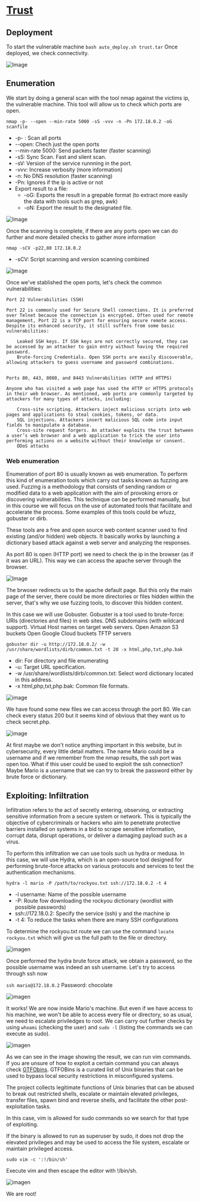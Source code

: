 

# [Trust](https://dockerlabs.es/)


## Deployment
To start the vulnerable machine ```bash auto_deploy.sh trust.tar```
Once deployed, we check connectivity.

![Image](https://github.com/user-attachments/assets/d63f30d6-307d-4bea-8adf-7a15094d372f)

## Enumeration

We start by doing a general scan with the tool nmap against the victims ip, the vulnerable machine. This tool will allow us to check which ports are open.

```nmap -p- --open --min-rate 5000 -sS -vvv -n -Pn 172.18.0.2 -oG scanfile```

- -p- : Scan all ports
- --open: Chech just the open ports
- --min-rate 5000: Send packets faster (faster scanning)
- -sS: Sync Scan. Fast and silent scan.
- -sV: Version of the service runnning in the port.
- -vvv: Increase verbosity (more information)
- -n: No DNS resolution (faster scanning)
- -Pn: Ignores if the ip is active or not
- Export result to a file:
    - -oG: Exports the result in a grepable format (to extract more easily the data with tools such as grep, awk)
    - -oN: Export the result to the designated file.

![Image](https://github.com/user-attachments/assets/678a3873-b29e-4bb0-b457-3405736aa03e)

Once the scanning is complete, if there are any ports open we can do further and more detailed checks to gather more information

```nmap -sCV -p22,80 172.18.0.2```

- -sCV: Script scanning and version scanning combined

![Image](https://github.com/user-attachments/assets/c379c3b8-3b0e-445a-8419-432e9bb32fb1)

Once we've stablished the open ports, let's check the common vulnerabilities:

    Port 22 Vulnerabilities (SSH)
    
    Port 22 is commonly used for Secure Shell connections. It is preferred over Telnet because the connection is encrypted. Often used for remote management, Port 22 is a TCP port for ensuring secure remote access. Despite its enhanced security, it still suffers from some basic vulnerabilities:
    
        Leaked SSH keys. If SSH keys are not correctly secured, they can be accessed by an attacker to gain entry without having the required password.
        Brute-forcing Credentials. Open SSH ports are easily discoverable, allowing attackers to guess username and password combinations.


    Ports 80, 443, 8080, and 8443 Vulnerabilities (HTTP and HTTPS)
    
    Anyone who has visited a web page has used the HTTP or HTTPS protocols in their web browser. As mentioned, web ports are commonly targeted by attackers for many types of attacks, including:
    
        Cross-site scripting. Attackers inject malicious scripts into web pages and applications to steal cookies, tokens, or data.
        SQL injections. Attackers insert malicious SQL code into input fields to manipulate a database.
        Cross-site request forgers. An attacker exploits the trust between a user’s web browser and a web application to trick the user into performing actions on a website without their knowledge or consent.
        DDoS attacks

### Web enumeration

Enumeration of port 80 is usually known as web enumeration. To perform this kind of enumeration tools which carry out tasks known as fuzzing are used. Fuzzing is a methodology that consists of sending random or modified data to a web application with the aim of provoking errors or discovering vulnerabilities. This technique can be performed manually, but in this course we will focus on the use of automated tools that facilitate and accelerate the process. Some examples of this tools could be wfuzz, gobuster or dirb.

These tools are a free and open source web content scanner used to find existing (and/or hidden) web objects. It basically works by launching a dictionary based attack against a web server and analyzing the responses.

As port 80 is open (HTTP port) we need to check the ip in the browser (as if it was an URL). This way we can access the apache server through the browser.

![Image](https://github.com/user-attachments/assets/c5bc319e-5f7a-47bc-a409-d420dda1f677)

The brwoser redirects us to the apache default page. But this only the main page of the server, there could be more directories or files hidden within the server, that's why we use fuzzing tools, to discover this hidden content.

In this case we will use Gobuster.
    Gobuster is a tool used to brute-force:
    URIs (directories and files) in web sites.
    DNS subdomains (with wildcard support).
    Virtual Host names on target web servers.
    Open Amazon S3 buckets
    Open Google Cloud buckets
    TFTP servers

```gobuster dir -u http://172.18.0.2/ -w /usr/share/wordlists/dirb/common.txt -t 20 -x html,php,txt,php.bak```
- dir: For directory and file enumerating
- -u: Target URL specification.
- -w /usr/share/wordlists/dirb/common.txt: Select word dictionary located in this address.
- -x html,php,txt,php.bak: Common file formats.

![image](https://github.com/user-attachments/assets/229ea074-0463-465d-afce-883d6f576c6e)

We have found some new files we can access through the port 80. We can check every status 200 but it seems kind of obvious that they want us to check secret.php.

![image](https://github.com/user-attachments/assets/9bee41fd-9a82-4f76-95f5-ec692f3b4e7d)

At first maybe we don't notice anything important in this website, but in cybersecurity, every little detail matters. The name Mario could be a username and if we remember from the nmap results, the ssh port was open too. What if this user could be used to exploit the ssh connection? Maybe Mario is a username that we can try to break the password either by brute force or dictionary.

## Exploiting: Infiltration

Infiltration refers to the act of secretly entering, observing, or extracting sensitive information from a secure system or network. This is typically the objective of cybercriminals or hackers who aim to penetrate protective barriers installed on systems in a bid to scrape sensitive information, corrupt data, disrupt operations, or deliver a damaging payload such as a virus.

To perform this infiltration we can use tools such us hydra or medusa. 
In this case, we will use Hydra, which is an open-source tool designed for performing brute-force attacks on various protocols and services to test the authentication mechanisms.

``` hydra -l mario -P /path/to/rockyou.txt ssh://172.18.0.2 -t 4 ```
- -l username: Name of the possible username
- -P: Route fow downloading the rockyou dictionary (wordlist with possible passwords)
- ssh://172.18.0.2: Specify the service (ssh) y and the machine ip
- -t 4: To reduce the tasks when there are many SSH configurations

To determine the rockyou.txt route we can use the command ```locate rockyou.txt``` which will give us the full path to the file or directory.

![imagen](https://github.com/user-attachments/assets/d5c6d77d-e8fe-427d-a6c9-ad33c31ffd6c)

Once performed the hydra brute force attack, we obtain a password, so the possible username was indeed an ssh username.
Let's try to access through ssh now

```ssh mario@172.18.0.2```
Password: chocolate

![imagen](https://github.com/user-attachments/assets/b1c5eb0a-ffda-4148-b9aa-7ee071c26b34)

It works! We are now inside Mario's machine. But even if we have access to his machine, we won't be able to access every file or directory, so as usual, we need to escalate priviledges to root.
We can carry out further checks by using ```whoami``` (checking the user) and ```sudo -l``` (listing the commands we can execute as sudo).

![imagen](https://github.com/user-attachments/assets/05fcdc98-835b-4861-98f1-72591946d773)

As we can see in the image showing the result, we can run vim commands. If you are unsure of how to exploit a certain command you can always check [GTFObins](https://gtfobins.github.io/). GTFOBins is a curated list of Unix binaries that can be used to bypass local security restrictions in misconfigured systems.

The project collects legitimate functions of Unix binaries that can be abused to break out restricted shells, escalate or maintain elevated privileges, transfer files, spawn bind and reverse shells, and facilitate the other post-exploitation tasks.

In this case, vim is allowed for sudo commands so we search for that type of exploiting.

If the binary is allowed to run as superuser by sudo, it does not drop the elevated privileges and may be used to access the file system, escalate or maintain privileged access.

    sudo vim -c ':!/bin/sh'

Execute vim and then escape the editor with !/bin/sh.

![imagen](https://github.com/user-attachments/assets/d055479d-a56e-4e63-86fb-2e18d7a319ab)

We are root!
